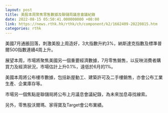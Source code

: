 ```yaml
---
layout: post
title: 美股本周聚焦零售數據及聯儲局議息會議紀錄
date: 2022-08-15 05:50:41.000000000 +08:00
link: https://news.rthk.hk/rthk/ch/component/k2/1662409-20220815.htm
categories: rthk
---
```


美國7月通脹回落，刺激美股上周造好，3大指數升約3%，納斯達克指數及標準普爾500指數連續4周上升。

展望本周，市場將聚焦美國另一個重要經濟數據，7月零售銷售，以反映消費者購買力及經濟狀況，市場估計上升0.1%，遠低於6月的1%。

美國本周將公布樓市數據，包括新屋動工、建築許可及二手樓銷售，亦會公布工業生產、企業庫存等。

市場另一個焦點是聯儲局將公布上月議息會議紀錄，為未來加息尋找線索。

另外，零售股沃爾瑪、家得寶及Target會公布業績。
